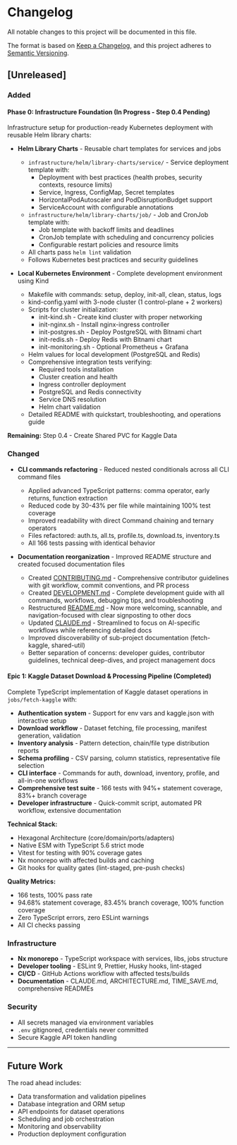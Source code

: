 # Changelog

All notable changes to this project will be documented in this file.

The format is based on [Keep a Changelog](https://keepachangelog.com/en/1.0.0/),
and this project adheres to [Semantic Versioning](https://semver.org/spec/v2.0.0.html).

## [Unreleased]

### Added

#### Phase 0: Infrastructure Foundation (In Progress - Step 0.4 Pending)

Infrastructure setup for production-ready Kubernetes deployment with reusable Helm library charts:

- **Helm Library Charts** - Reusable chart templates for services and jobs
  - `infrastructure/helm/library-charts/service/` - Service deployment template with:
    - Deployment with best practices (health probes, security contexts, resource limits)
    - Service, Ingress, ConfigMap, Secret templates
    - HorizontalPodAutoscaler and PodDisruptionBudget support
    - ServiceAccount with configurable annotations
  - `infrastructure/helm/library-charts/job/` - Job and CronJob template with:
    - Job template with backoff limits and deadlines
    - CronJob template with scheduling and concurrency policies
    - Configurable restart policies and resource limits
  - All charts pass `helm lint` validation
  - Follows Kubernetes best practices and security guidelines

- **Local Kubernetes Environment** - Complete development environment using Kind
  - Makefile with commands: setup, deploy, init-all, clean, status, logs
  - kind-config.yaml with 3-node cluster (1 control-plane + 2 workers)
  - Scripts for cluster initialization:
    - init-kind.sh - Create kind cluster with proper networking
    - init-nginx.sh - Install nginx-ingress controller
    - init-postgres.sh - Deploy PostgreSQL with Bitnami chart
    - init-redis.sh - Deploy Redis with Bitnami chart
    - init-monitoring.sh - Optional Prometheus + Grafana
  - Helm values for local development (PostgreSQL and Redis)
  - Comprehensive integration tests verifying:
    - Required tools installation
    - Cluster creation and health
    - Ingress controller deployment
    - PostgreSQL and Redis connectivity
    - Service DNS resolution
    - Helm chart validation
  - Detailed README with quickstart, troubleshooting, and operations guide

**Remaining:** Step 0.4 - Create Shared PVC for Kaggle Data

### Changed

- **CLI commands refactoring** - Reduced nested conditionals across all CLI command files
  - Applied advanced TypeScript patterns: comma operator, early returns, function extraction
  - Reduced code by 30-43% per file while maintaining 100% test coverage
  - Improved readability with direct Command chaining and ternary operators
  - Files refactored: auth.ts, all.ts, profile.ts, download.ts, inventory.ts
  - All 166 tests passing with identical behavior

- **Documentation reorganization** - Improved README structure and created focused documentation files
  - Created [CONTRIBUTING.md](CONTRIBUTING.md) - Comprehensive contributor guidelines with git workflow, commit conventions, and PR process
  - Created [DEVELOPMENT.md](DEVELOPMENT.md) - Complete development guide with all commands, workflows, debugging tips, and troubleshooting
  - Restructured [README.md](README.md) - Now more welcoming, scannable, and navigation-focused with clear signposting to other docs
  - Updated [CLAUDE.md](CLAUDE.md) - Streamlined to focus on AI-specific workflows while referencing detailed docs
  - Improved discoverability of sub-project documentation (fetch-kaggle, shared-util)
  - Better separation of concerns: developer guides, contributor guidelines, technical deep-dives, and project management docs

#### Epic 1: Kaggle Dataset Download & Processing Pipeline (Completed)

Complete TypeScript implementation of Kaggle dataset operations in `jobs/fetch-kaggle` with:

- **Authentication system** - Support for env vars and kaggle.json with interactive setup
- **Download workflow** - Dataset fetching, file processing, manifest generation, validation
- **Inventory analysis** - Pattern detection, chain/file type distribution reports
- **Schema profiling** - CSV parsing, column statistics, representative file selection
- **CLI interface** - Commands for auth, download, inventory, profile, and all-in-one workflows
- **Comprehensive test suite** - 166 tests with 94%+ statement coverage, 83%+ branch coverage
- **Developer infrastructure** - Quick-commit script, automated PR workflow, extensive documentation

**Technical Stack:**

- Hexagonal Architecture (core/domain/ports/adapters)
- Native ESM with TypeScript 5.6 strict mode
- Vitest for testing with 90% coverage gates
- Nx monorepo with affected builds and caching
- Git hooks for quality gates (lint-staged, pre-push checks)

**Quality Metrics:**

- 166 tests, 100% pass rate
- 94.68% statement coverage, 83.45% branch coverage, 100% function coverage
- Zero TypeScript errors, zero ESLint warnings
- All CI checks passing

### Infrastructure

- **Nx monorepo** - TypeScript workspace with services, libs, jobs structure
- **Developer tooling** - ESLint 9, Prettier, Husky hooks, lint-staged
- **CI/CD** - GitHub Actions workflow with affected tests/builds
- **Documentation** - CLAUDE.md, ARCHITECTURE.md, TIME_SAVE.md, comprehensive READMEs

### Security

- All secrets managed via environment variables
- `.env` gitignored, credentials never committed
- Secure Kaggle API token handling

---

## Future Work

The road ahead includes:

- Data transformation and validation pipelines
- Database integration and ORM setup
- API endpoints for dataset operations
- Scheduling and job orchestration
- Monitoring and observability
- Production deployment configuration
